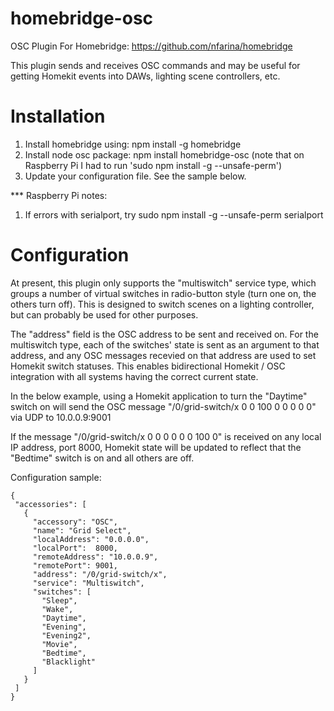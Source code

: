 # homebridge-osc
OSC Plugin For Homebridge: https://github.com/nfarina/homebridge

This plugin sends and receives OSC commands and may be useful for getting Homekit events into DAWs, lighting scene controllers, etc. 

# Installation

1. Install homebridge using: npm install -g homebridge
2. Install node osc package: npm install homebridge-osc (note that on Raspberry Pi I had to run 'sudo npm install -g --unsafe-perm')
3. Update your configuration file. See the sample below.

*** Raspberry Pi notes:
1. If errors with serialport, try sudo npm install -g --unsafe-perm serialport


# Configuration

At present, this plugin only supports the "multiswitch" service type, which groups a number of virtual switches in radio-button style (turn one on, the others turn off). This is designed to switch scenes on a lighting controller, but can probably be used for other purposes. 

The "address" field is the OSC address to be sent and received on. For the multiswitch type, each of the switches' state is sent as an argument to that address, and any OSC messages recevied on that address are used to set Homekit switch statuses. This enables bidirectional Homekit /  OSC integration with all systems having the correct current state.

In the below example, using a Homekit application to turn the "Daytime" switch on will send the OSC message "/0/grid-switch/x 0 0 100 0 0 0 0 0" via UDP to 10.0.0.9:9001

If the message "/0/grid-switch/x 0 0 0 0 0 0 100 0" is received on any local IP address, port 8000, Homekit state will be updated to reflect that the "Bedtime" switch is on and all others are off.

Configuration sample:

 ```
{
  "accessories": [
    {
      "accessory": "OSC",
      "name": "Grid Select",
      "localAddress": "0.0.0.0",
      "localPort":  8000,
      "remoteAddress": "10.0.0.9",
      "remotePort": 9001,
      "address": "/0/grid-switch/x",
      "service": "Multiswitch",
      "switches": [
        "Sleep",
        "Wake",
        "Daytime",
        "Evening",
        "Evening2",
        "Movie",
        "Bedtime",
        "Blacklight"
      ]
    }
  ]
}

```


